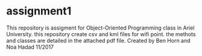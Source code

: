 # assignment1
This repository is assigment for Object-Oriented Programming class in Ariel University.
this repository create csv and kml files for wifi point. the methots and classes are detailed in the attached pdf file.
Created by Ben Horn and Noa Hadad 11/2017
